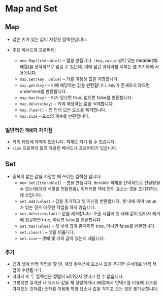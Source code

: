 # Map and Set

## Map

- 맵은 키가 있는 값이 저장된 컬렉션입니다.

- 주요 메서드와 프로퍼티:
  - `new Map([iterable])` – 맵을 만듭니다. `[key,value]`쌍이 있는 iterable(예: 배열)을 선택적으로 넘길 수 있는데, 이때 넘긴 이터러블 객체는 맵 초기화에 사용됩니다.
  - `map.set(key, value)` – 키를 이용해 값을 저장합니다.
  - `map.get(key)` – 키에 해당하는 값을 반환합니다. key가 존재하지 않으면 undefined를 반환합니다.
  - `map.has(key)` – 키가 있으면 true, 없으면 false를 반환합니다.
  - `map.delete(key)` – 키에 해당하는 값을 삭제합니다.
  - `map.clear()` – 맵 안의 모든 요소를 제거합니다.
  - `map.size` – 요소의 개수를 반환합니다.

### 일반적인 `객체`와 차이점

- 키의 타입에 제약이 없습니다. 객체도 키가 될 수 있습니다.
- `size` 프로퍼티 등의 유용한 메서드나 프로퍼티가 있습니다.

## Set

- 중복이 없는 값을 저장할 때 쓰이는 컬렉션 입니다.
  - `new Set([iterable])` – 셋을 만듭니다. iterable 객체를 선택적으로 전달받을 수 있는데(대개 배열을 전달받음), 이터러블 객체 안의 요소는 셋을 초기화하는데 쓰입니다.
  - `set.add(value)` – 값을 추가하고 셋 자신을 반환합니다. 셋 내에 이미 value가 있는 경우 아무런 작업을 하지 않습니다.
  - `set.delete(value)` – 값을 제거합니다. 호출 시점에 셋 내에 값이 있어서 제거에 성공하면 true, 아니면 false를 반환합니다.
  - `set.has(value)` – 셋 내에 값이 존재하면 true, 아니면 false를 반환합니다.
  - `set.clear()` – 셋을 비웁니다.
  - `set.size` – 셋에 몇 개의 값이 있는지 세줍니다.

### 추가

- 맵과 셋에 반복 작업을 할 땐, 해당 컬렉션에 요소나 값을 추가한 순서대로 반복 작업이 수행됩니다.
- 따라서 이 두 컬렉션은 정렬이 되어있지 않다고 할 수 없습니다.
- 그렇지만 컬렉션 내 요소나 값을 재 정렬하거나 (배열에서 인덱스를 이용해 요소를 가져오는 것처럼) 숫자를 이용해 특정 요소나 값을 가지고 오는 것은 불가능합니다.
